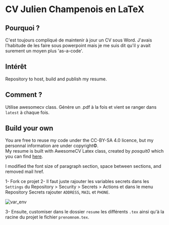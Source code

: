 # CV Julien Champenois en LaTeX

## Pourquoi ?

C'est toujours compliqué de maintenir à jour un CV sous Word. J'avais l'habitude de les faire sous powerpoint mais je me suis dit qu'il y avait surement un moyen plus 'as-a-code'.  

## Intérêt

Repository to host, build and publish my resume.

## Comment ?

Utilise awesomecv class.
Génère un .pdf à la fois et vient se ranger dans `latest` à chaque fois.

## Build your own

You are free to reuse my code under the CC-BY-SA 4.0 licence, but my personnal information are under copyright©.  
My resume is built with AwesomeCV Latex class, created by *posquit0* which you can find [here](https://github.com/posquit0/Awesome-CV).

I modified the font size of paragraph section, space between sections, and removed mail href.

1- Fork ce projet
2- Il faut juste rajouter les variables secrets dans les `Settings` du Repository > Security > Secrets > Actions et dans le menu Repository Secrets rajouter `ADDRESS`, `MAIL` et `PHONE`.

![var_env](https://user-images.githubusercontent.com/3942982/174826487-5fe8f339-5e63-46cc-bbc3-e2c501e40966.png)

3- Ensuite, customiser dans le dossier `resume` les différents `.tex` ainsi qu'à la racine du projet le fichier `prenomnom.tex`.
